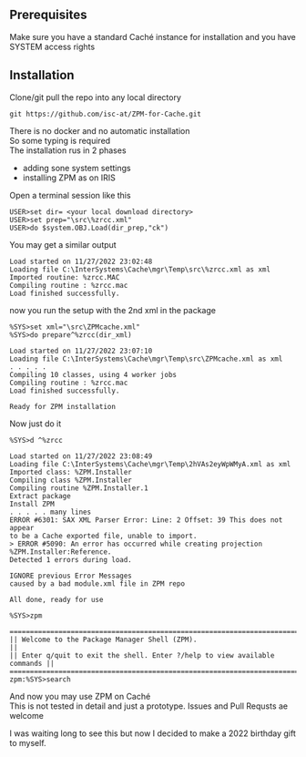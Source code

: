 ## Prerequisites
Make sure you have a standard Caché instance for installation 
and you have SYSTEM access rights
## Installation 
Clone/git pull the repo into any local directory  
```
git https://github.com/isc-at/ZPM-for-Cache.git  
```
There is no docker and no automatic installation   
So some typing is required   
The installation rus in 2 phases   
- adding sone system settings   
- installing ZPM as on IRIS   

Open a terminal session like this
```
USER>set dir= <your local download directory>
USER>set prep="\src\%zrcc.xml"
USER>do $system.OBJ.Load(dir_prep,"ck")
```
You may get a similar output
```
Load started on 11/27/2022 23:02:48
Loading file C:\InterSystems\Cache\mgr\Temp\src\%zrcc.xml as xml
Imported routine: %zrcc.MAC
Compiling routine : %zrcc.mac
Load finished successfully.
```
now you run the setup with the 2nd xml in the package
```
%SYS>set xml="\src\ZPMcache.xml"
%SYS>do prepare^%zrcc(dir_xml)
 
Load started on 11/27/2022 23:07:10
Loading file C:\InterSystems\Cache\mgr\Temp\src\ZPMcache.xml as xml
. . . . . 
Compiling 10 classes, using 4 worker jobs
Compiling routine : %zrcc.mac
Load finished successfully.
 
Ready for ZPM installation
```
Now just do it
``` 
%SYS>d ^%zrcc
 
Load started on 11/27/2022 23:08:49
Loading file C:\InterSystems\Cache\mgr\Temp\2hVAs2eyWpWMyA.xml as xml
Imported class: %ZPM.Installer
Compiling class %ZPM.Installer
Compiling routine %ZPM.Installer.1
Extract package
Install ZPM
. . . . . many lines
ERROR #6301: SAX XML Parser Error: Line: 2 Offset: 39 This does not appear   
to be a Cache exported file, unable to import.
> ERROR #5090: An error has occurred while creating projection %ZPM.Installer:Reference.
Detected 1 errors during load.
 
IGNORE previous Error Messages
caused by a bad module.xml file in ZPM repo
 
All done, ready for use
 
%SYS>zpm
 
=============================================================================
|| Welcome to the Package Manager Shell (ZPM).                             ||
|| Enter q/quit to exit the shell. Enter ?/help to view available commands ||
=============================================================================
zpm:%SYS>search

```

And now you may use ZPM on Caché   
This is not tested in detail and just a prototype.
Issues and Pull Requsts ae welcome

I was waiting long to see this but now I decided
to make a 2022 birthday gift to myself. 
 

